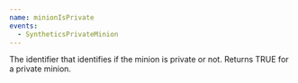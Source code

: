 ```yaml
---
name: minionIsPrivate
events:
  - SyntheticsPrivateMinion
---
```


The identifier that identifies if the minion is private or not. Returns TRUE for a private minion.